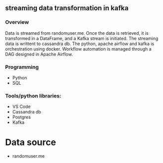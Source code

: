 
## streaming data transformation in kafka

### Overview
Data is streamed from randomuser.me. Once the data is retrieved, it is transformed in a DataFrame, and a Kafka stream is initiated. The streaming data is writtent to cassandra db. The python, apache airflow and kafka is orchestration using docker. Workflow automation is managed through a DAG designed in Apache Airflow.

### Programming
- Python
- SQL
  

### Tools/python libraries:
- VS Code
- Cassandra db
- Postgres
- Kafka

# Data source
- randomuser.me
